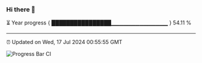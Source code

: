 ### Hi there 👋

⏳ Year progress { ████████████████▁▁▁▁▁▁▁▁▁▁▁▁▁▁ } 54.11 %

---

⏰ Updated on Wed, 17 Jul 2024 00:55:55 GMT

![Progress Bar CI](https://github.com/liununu/liununu/workflows/Progress%20Bar%20CI/badge.svg)
